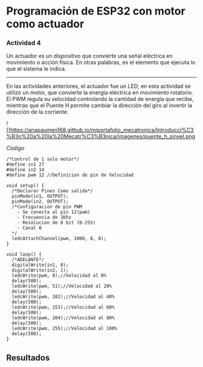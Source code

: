 # Programación de ESP32 con motor como actuador

### Actividad 4

Un actuador es un dispositivo que convierte una señal eléctrica en movimiento o acción física. En otras palabras, es el elemento que ejecuta lo que el sistema le indica.

---

En las actividades anteriores, el actuador fue un LED; en esta actividad se utilizó un motor, que convierte la energía eléctrica en movimiento rotatorio. El PWM regula su velocidad controlando la cantidad de energía que recibe, mientras que el Puente H permite cambiar la dirección del giro al invertir la dirección de la corriente.

![]https://anapaumen168.github.io/miportafolio_mecatronica/Introducci%C3%B3n%20a%20la%20Mecatr%C3%B3nica/imagenes/puente_h_sinvel.png

*Código*

```codigo
/*Control de 1 solo motor*/
#define in1 27
#define in2 14
#define pwm 12 //Definicion de pin de Velocidad

void setup() {
  /*Declarar Pines Como salida*/
  pinMode(in1, OUTPUT);
  pinMode(in2, OUTPUT);
  /*Configuracion de pin PWM 
    - Se conecta al pin 12(pwm)
    - Frecuencia de 1Khz
    - Resolucion de 8 bit (0-255)
    - Canal 0
  */
  ledcAttachChannel(pwm, 1000, 8, 0);
}

void loop() {
  /*ADELANTE*/
  digitalWrite(in1, 0);
  digitalWrite(in2, 1);
  ledcWrite(pwm, 0);//Velocidad al 0%
  delay(500);
  ledcWrite(pwm, 51);//Velocidad al 20%
  delay(500);
  ledcWrite(pwm, 102);//Velocidad al 40%
  delay(500);
  ledcWrite(pwm, 153);//Velocidad al 60%
  delay(500);
  ledcWrite(pwm, 204);//Velocidad al 80%
  delay(500);
  ledcWrite(pwm, 255);//Velocidad al 100%
  delay(500);
}
```

## Resultados